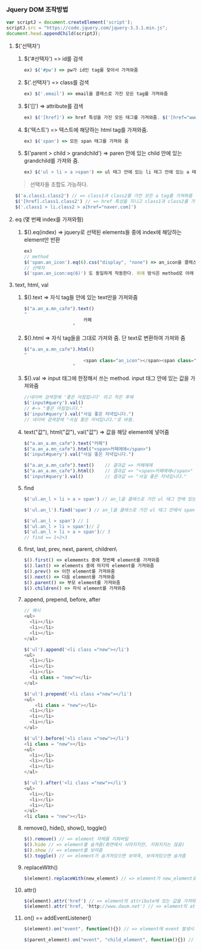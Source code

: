 ### Jquery DOM 조작방법

```javascript
var scriptJ = document.createElement('script');
scriptJ.src = "https://code.jquery.com/jquery-3.3.1.min.js";
document.head.appendChild(scriptJ);
```

1. $('선택자')

   1. $('#선택자') => id를 검색

      ```javascript 
      ex) $('#pw') => pw가 id인 tag를 찾아서 가져와줌
      ```

   2. $('.선택자') => class를 검색 

      ```javascript
      ex) $('.email') => email을 클래스로 가진 모든 tag를 가져와줌
      ```

   3. $('[]') => attribute를 검색 

      ```javascript
      ex) $('[href]') => href 특성을 가진 모든 태그를 가져와줌. $('[href="www.naver.com"]') => href가 www.naver.com인 모든 태그를 가져와줌
      ```

   4. $('텍스트') => 텍스트에 해당하는 html tag를 가져와줌. 

      ```javascript
      ex) $('span') => 모든 span 태그를 가져와 줌
      ```

   5. $('parent > child > grandchild') => paren 안에 있는 child 안에 있는 grandchild를 가져와 줌.

      ```javascript
      ex) $('ul > li > a >span') => ul 태그 안에 있는 li 태그 안에 있는 a 태그 안에 있는 span 태그를 가져와줌 .
      ```

   > 선택자들 조합도 가능하다.
   >
    ```javascript
    $('a.class1.class2') // => class1과 class2를 가진 모든 a tag를 가져와줌
    $('[href].class1.class2') // => href 특성을 지니고 class1과 class2를 가진 모든 tag를 가져와줌
    $('.class1 > li.class2 > a[href="naver.com]')
    ```


2. eq (몇 번째 index를 가져와줭)

   1. $().eq(index) => jquery로 선택된 elements들 중에 index에 해당하는 element만 반환

      ```javascript
      ex) 
      // method
      $('span.an_icon').eq(6).css("display", "none") => an_icon을 클래스로 가진 span 태그들 중에서 7번째 태그에 접근해서 style= "display: none"을 설정해줌.
      // 선택자
      $('span.an_icon:eq(6)') 도 동일하게 작동한다. 위에 방식은 method로 아래 방식은 선택자로 작동함
      
      ```

3. text, html, val

   1. $().text => 자식 tag들 안에 있는 text만을 가져와줌

      ```javascript
      $("a.an_a.mn_cafe").text()
      "
      						카페
      					"
      ```

   2. $().html => 자식 tag들을 그대로 가져와 줌. 단 text로 변환하여 가져와 줌

      ```javascript
      $("a.an_a.mn_cafe").html()
      "
      						<span class="an_icon"></span><span class="an_txt">카페</span>
      					"
      ```

   3. $().val => input 태그에 한정해서 쓰는 method. input 태그 안에 있는 값을 가져와줌

      ```javascript
      //네이버 검색창에 '좋은 아침입니다' 라고 적은 후에
      $('input#query').val()
      // #~> "좋은 아침입니다."
      $('input#query').val("사실 좋은 저녁입니다.")
      // 네이버 검색창에 "사실 좋은 저녁입니다."로 바뀜.
      ```

   4. text("값"), html("값"), val("값") => 값을 해당 element에 넣어줌

      ```javascript
      $("a.an_a.mn_cafe").text("커페")
      $("a.an_a.mn_cafe").html("<span>커페에에</span>")
      $('input#query').val("사실 좋은 저녁입니다.")
      
      $("a.an_a.mn_cafe").text()	// 결과값 => 커페에에
      $("a.an_a.mn_cafe").html()	// 결과값 => "<span>커페에에</span>"
      $('input#query').val()		// 결과값 => "사실 좋은 저녁입니다."
      ```

   5. find

      ```javascript
      $('ul.an_l > li > a > span') // an_l을 클래스로 가진 ul 태그 안에 있는 li 태그 안에 있는 a 태그 안에 있는 span 태그를 전부 찾아서 가져와줌.
      
      $('ul.an_l').find('span') // an_l을 클래스로 가진 ul 태그 안에서 span 태그들을 전부 찾아서 가져와줌.
      
      $('ul.an_l > span') // 1
      $('ul.an_l > li > span')// 2
      $('ul.an_l > li > a > span')// 3
      // find == 1+2+3
      ```

   6. first, last, prev, next, parent, children\

      ```javascript
      $().first() => elememnts 중에 첫번째 element를 가져와줌
      $().last() => elements 중에 마지막 element를 가져와줌
      $().prev() => 이전 element를 가져와줌
      $().next() => 다음 element를 가져와줌
      $().parent() => 부모 element를 가져와줌
      $().children() => 자식 element를 가져와줌
      ```

   7. append, prepend, before, after

      ```javascript
      // 예시
      <ul>
      	<li></li>
      	<li></li>
      	<li></li>
      </ul>
      
      $('ul').append('<li class ="new"></li')
      <ul>
      	<li></li>
      	<li></li>
      	<li></li>
      	<li class = "new"></li>
      </ul>
      
      $('ul').prepend('<li class ="new"></li')
      <ul>
          <li class = "new"></li>
      	<li></li>
      	<li></li>
      	<li></li>
      </ul>
      
      $('ul').before('<li class ="new"></li')
      <li class = "new"></li>
      <ul>
      	<li></li>
      	<li></li>
      	<li></li>
      </ul>
      
      $('ul').after('<li class ="new"></li')
      <ul>
      	<li></li>
      	<li></li>
      	<li></li>
      </ul>
      <li class = "new"></li>
      ```

   8. remove(), hide(), show(), toggle()

      ```javascript
      $().remove() // => element 자체를 지워버림
      $().hide // => element를 숨겨줌(화면에서 사라지지만, 지워지지는 않음)
      $().show // => element를 보여줌
      $().toggle() // => element가 숨겨져있으면 보여죽, 보여져있으면 숨겨줌
      ```

   9. replaceWIth()

      ```javascript
      $(element).replaceWith(new_element) // => element가 new_element로 바뀜.
      ```

   10. attr()

       ```javascript
       $(element).attr('href') // => element의 attribute에 있는 값을 가져와 줌.
       $(element).attr('href, 'http://www.daum.net') // => element의 attribute 값을 바꿔줌.
       ```

   11. on() == addEventListener()

       ```javascript
       $(element).on("event", function(){}) // => element에 event 발생시 function(){} 실행.
       
       $(parent_element).on("event", "child_element", function(){}) // => parent_element 안에 있는 child_element에서 event 발생시 functino(){} 실행 => delegated event handler => 새로 추가된 애들한테도 event 적용해주고 싶을 때
       ```

       

